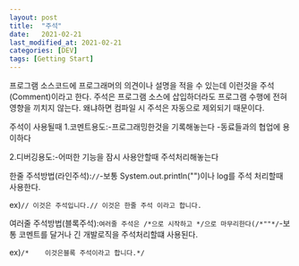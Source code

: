 ```yaml
---
layout: post
title:  "주석"
date:   2021-02-21
last_modified_at: 2021-02-21
categories: [DEV]
tags: [Getting Start]
---
```


프로그램 소스코드에 프로그래머의 의견이나 설명을 적을 수 있는데 이런것을 주석(Comment)이라고 한다. 주석은 프로그램 소스에 삽입하더라도 프로그램 수행에 전혀 영향을 끼치지 않는다. 왜냐하면 컴파일 시 주석은 자동으로 제외되기 때문이다.

주석이 사용될때
1.코멘트용도:-프로그래밍한것을 기록해놓는다
            -동료들과의 협업에 용이하다   

2.디버깅용도:-어떠한 기능을 잠시 사용안할때 주석처리해놓는다    

한줄 주석방법(라인주석):```//```-보통 System.out.println("")이나 log를 주석 처리할때 사용한다.

ex)```// 이것은 주석입니다.// 이것은 한줄 주석 이라고 합니다.```

여러줄 주석방법(블록주석):```여러줄 주석은 /*으로 시작하고 */으로 마무리한다(/*""*/```-보통 코멘트를 달거나 긴 개발로직을  주석처리할떄 사용된다.

ex)```/*    이것은블록 주석이라고 합니다.*/```
